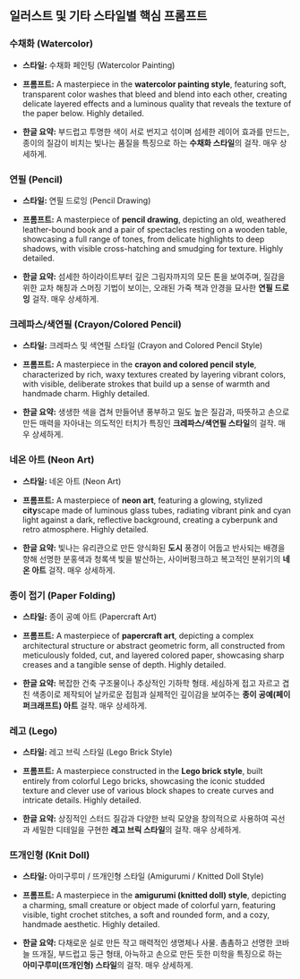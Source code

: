 ## 일러스트 및 기타 스타일별 핵심 프롬프트

### **수채화 (Watercolor)**

- **스타일:** 수채화 페인팅 (Watercolor Painting)
    
- **프롬프트:** A masterpiece in the **watercolor painting style**, featuring soft, transparent color washes that bleed and blend into each other, creating delicate layered effects and a luminous quality that reveals the texture of the paper below. Highly detailed.
    
- **한글 요약:** 부드럽고 투명한 색이 서로 번지고 섞이며 섬세한 레이어 효과를 만드는, 종이의 질감이 비치는 빛나는 품질을 특징으로 하는 **수채화 스타일**의 걸작. 매우 상세하게.
    

### **연필 (Pencil)**

- **스타일:** 연필 드로잉 (Pencil Drawing)
    
- **프롬프트:** A masterpiece of **pencil drawing**, depicting an old, weathered leather-bound book and a pair of spectacles resting on a wooden table, showcasing a full range of tones, from delicate highlights to deep shadows, with visible cross-hatching and smudging for texture. Highly detailed.
    
- **한글 요약:** 섬세한 하이라이트부터 깊은 그림자까지의 모든 톤을 보여주며, 질감을 위한 교차 해칭과 스머징 기법이 보이는, 오래된 가죽 책과 안경을 묘사한 **연필 드로잉** 걸작. 매우 상세하게.
    

### **크레파스/색연필 (Crayon/Colored Pencil)**

- **스타일:** 크레파스 및 색연필 스타일 (Crayon and Colored Pencil Style)
    
- **프롬프트:** A masterpiece in the **crayon and colored pencil style**, characterized by rich, waxy textures created by layering vibrant colors, with visible, deliberate strokes that build up a sense of warmth and handmade charm. Highly detailed.
    
- **한글 요약:** 생생한 색을 겹쳐 만들어낸 풍부하고 밀도 높은 질감과, 따뜻하고 손으로 만든 매력을 자아내는 의도적인 터치가 특징인 **크레파스/색연필 스타일**의 걸작. 매우 상세하게.
    

### **네온 아트 (Neon Art)**

- **스타일:** 네온 아트 (Neon Art)
    
- **프롬프트:** A masterpiece of **neon art**, featuring a glowing, stylized **city**scape made of luminous glass tubes, radiating vibrant pink and cyan light against a dark, reflective background, creating a cyberpunk and retro atmosphere. Highly detailed.
    
- **한글 요약:** 빛나는 유리관으로 만든 양식화된 **도시** 풍경이 어둡고 반사되는 배경을 향해 선명한 분홍색과 청록색 빛을 발산하는, 사이버펑크하고 복고적인 분위기의 **네온 아트** 걸작. 매우 상세하게.
    

### **종이 접기 (Paper Folding)**

- **스타일:** 종이 공예 아트 (Papercraft Art)
    
- **프롬프트:** A masterpiece of **papercraft art**, depicting a complex architectural structure or abstract geometric form, all constructed from meticulously folded, cut, and layered colored paper, showcasing sharp creases and a tangible sense of depth. Highly detailed.
    
- **한글 요약:** 복잡한 건축 구조물이나 추상적인 기하학 형태. 세심하게 접고 자르고 겹친 색종이로 제작되어 날카로운 접힘과 실제적인 깊이감을 보여주는 **종이 공예(페이퍼크래프트) 아트** 걸작. 매우 상세하게.
    

### **레고 (Lego)**

- **스타일:** 레고 브릭 스타일 (Lego Brick Style)
    
- **프롬프트:** A masterpiece constructed in the **Lego brick style**, built entirely from colorful Lego bricks, showcasing the iconic studded texture and clever use of various block shapes to create curves and intricate details. Highly detailed.
    
- **한글 요약:** 상징적인 스터드 질감과 다양한 브릭 모양을 창의적으로 사용하여 곡선과 세밀한 디테일을 구현한 **레고 브릭 스타일**의 걸작. 매우 상세하게.
    

### **뜨개인형 (Knit Doll)**

- **스타일:** 아미구루미 / 뜨개인형 스타일 (Amigurumi / Knitted Doll Style)
    
- **프롬프트:** A masterpiece in the **amigurumi (knitted doll) style**, depicting a charming, small creature or object made of colorful yarn, featuring visible, tight crochet stitches, a soft and rounded form, and a cozy, handmade aesthetic. Highly detailed.
    
- **한글 요약:** 다채로운 실로 만든 작고 매력적인 생명체나 사물. 촘촘하고 선명한 코바늘 뜨개질, 부드럽고 둥근 형태, 아늑하고 손으로 만든 듯한 미학을 특징으로 하는 **아미구루미(뜨개인형) 스타일**의 걸작. 매우 상세하게.

